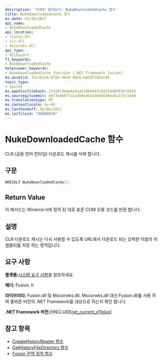```yaml
---
description: '자세히 알아보기: NukeDownloadedCache 함수'
title: NukeDownloadedCache 함수
ms.date: 03/30/2017
api_name:
- NukeDownloadedCache
api_location:
- fusion.dll
- clr.dll
- mscorwks.dll
api_type:
- DLLExport
f1_keywords:
- NukeDownloadedCache
helpviewer_keywords:
- NukeDownloadedCache function [.NET Framework fusion]
ms.assetid: fac2b1c6-6fa3-4818-805b-b63972024c86
topic_type:
- apiref
ms.openlocfilehash: 2239473b8e6e43a539b0507c8255d40f87e72043
ms.sourcegitcommit: ddf7edb67715a5b9a45e3dd44536dabc153c1de0
ms.translationtype: MT
ms.contentlocale: ko-KR
ms.lasthandoff: 02/06/2021
ms.locfileid: "99800034"
---
```

# <a name="nukedownloadedcache-function"></a>NukeDownloadedCache 함수

CLR (공용 언어 런타임) 다운로드 캐시를 삭제 합니다.  
  
## <a name="syntax"></a>구문  
  
```cpp  
HRESULT NukeDownloadedCache();  
```  
  
## <a name="return-value"></a>Return Value  

 이 메서드는 Winerror.h에 정의 된 대로 표준 COM 오류 코드를 반환 합니다.  
  
## <a name="remarks"></a>설명  

 CLR 다운로드 캐시는 다시 사용할 수 있도록 URL에서 다운로드 되는 강력한 이름의 어셈블리를 저장 하는 영역입니다.  
  
## <a name="requirements"></a>요구 사항  

 **플랫폼:**[시스템 요구 사항](../../get-started/system-requirements.md)을 참조하세요.  
  
 **헤더:** Fusion. h  
  
 **라이브러리:** Fusion.dll 및 Mscorwks.dll. Mscorwks.dll 대신 Fusion.dll를 사용 하 여 올바른 버전의 .NET Framework를 대상으로 하는지 확인 합니다.  
  
 **.NET Framework 버전:**[!INCLUDE[net_current_v11plus](../../../../includes/net-current-v11plus-md.md)]  
  
## <a name="see-also"></a>참고 항목

- [CreateHistoryReader 함수](createhistoryreader-function.md)
- [GetHistoryFileDirectory 함수](gethistoryfiledirectory-function.md)
- [Fusion 전역 정적 함수](fusion-global-static-functions.md)
